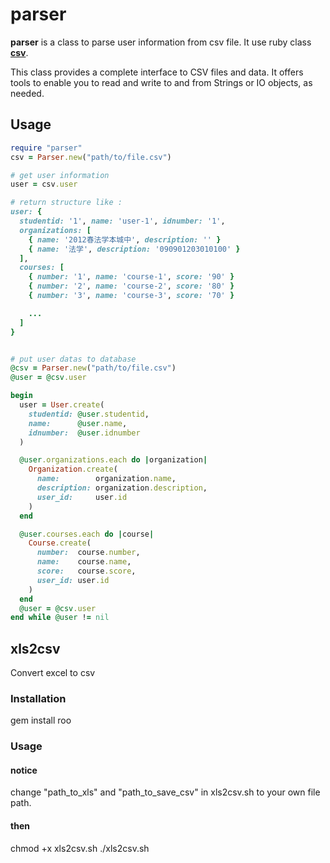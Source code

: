# parser

**parser** is a class to parse user information from csv file.
It use ruby class **[csv](http://ruby-doc.org/stdlib-1.9.2/libdoc/csv/rdoc/CSV.html)**.

This class provides a complete interface to CSV files and data. It offers tools to enable you to read and write to and from Strings or IO objects, as needed.

## Usage

```ruby
require "parser"
csv = Parser.new("path/to/file.csv")

# get user information
user = csv.user

# return structure like :
user: { 
  studentid: '1', name: 'user-1', idnumber: '1',
  organizations: [
    { name: '2012春法学本城中', description: '' } 
    { name: '法学', description: '090901203010100' } 
  ],
  courses: [
    { number: '1', name: 'course-1', score: '90' } 
    { number: '2', name: 'course-2', score: '80' } 
    { number: '3', name: 'course-3', score: '70' } 

    ...
  ]
}


# put user datas to database 
@csv = Parser.new("path/to/file.csv")
@user = @csv.user

begin 
  user = User.create(
    studentid: @user.studentid,
    name:      @user.name,
    idnumber:  @user.idnumber
  )

  @user.organizations.each do |organization|
    Organization.create(
      name:        organization.name,
      description: organization.description,
      user_id:     user.id
    )
  end

  @user.courses.each do |course|
    Course.create(
      number:  course.number,
      name:    course.name,
      score:   course.score,
      user_id: user.id
    )
  end
  @user = @csv.user
end while @user != nil
```

## xls2csv 

Convert excel to csv

### Installation

  gem install roo 

### Usage 

#### notice 

change "path_to_xls" and "path_to_save_csv" in xls2csv.sh to your own file path.

#### then 

  chmod +x xls2csv.sh
  ./xls2csv.sh
